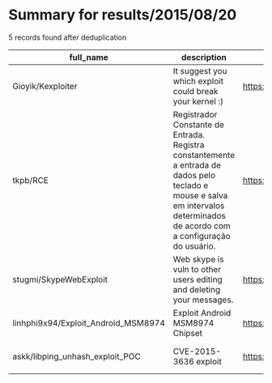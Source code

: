 
# Summary for results/2015/08/20
    
5 records found after deduplication

| full_name | description | html_url | matched_list | matched_count | pushed_at | size | stargazers_count | language | forks_count | vul_ids |
|-------------------------------------|-------------------------------------------------------------------------------------------------------------------------------------------------------------------------------|--------------------------------------------------------|------------------------|-----------------|---------------------------|--------|--------------------|------------|---------------|-------------------|
| Gioyik/Kexploiter | It suggest you which exploit could break your kernel :) | https://github.com/Gioyik/Kexploiter | ['exploit'] | 1 | 2015-08-20 20:49:09+00:00 | 152 | 4 | Perl | 3 | [] |
| tkpb/RCE | Registrador Constante de Entrada. Registra constantemente a entrada de dados pelo teclado e mouse e salva em intervalos determinados de acordo com a configuração do usuário. | https://github.com/tkpb/RCE | ['rce'] | 1 | 2015-08-20 02:34:53+00:00 | 180 | 0 | C# | 0 | [] |
| stugmi/SkypeWebExploit | Web skype is vuln to other users editing and deleting your messages. | https://github.com/stugmi/SkypeWebExploit | ['exploit'] | 1 | 2015-08-20 19:40:34+00:00 | 110 | 2 | Python | 1 | [] |
| linhphi9x94/Exploit_Android_MSM8974 | Exploit Android MSM8974 Chipset | https://github.com/linhphi9x94/Exploit_Android_MSM8974 | ['exploit'] | 1 | 2015-08-20 20:21:38+00:00 | 101 | 15 | Python | 7 | [] |
| askk/libping_unhash_exploit_POC | CVE-2015-3636 exploit | https://github.com/askk/libping_unhash_exploit_POC | ['cve poc', 'exploit'] | 2 | 2015-08-20 14:36:09+00:00 | 64 | 2 | C | 0 | ['CVE-2015-3636'] |

